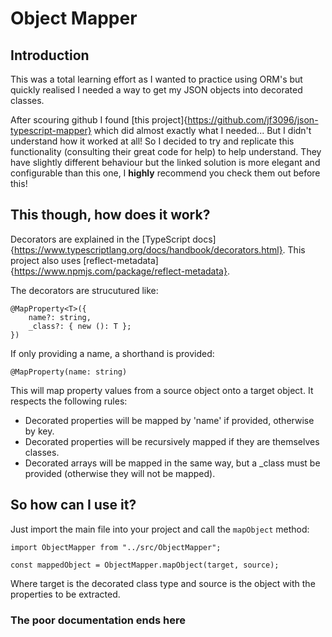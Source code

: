 # Object Mapper
## Introduction
This was a total learning effort as I wanted to practice using ORM's but quickly realised I needed
a way to get my JSON objects into decorated classes.

After scouring github I found [this project]{https://github.com/jf3096/json-typescript-mapper} which
did almost exactly what I needed... But I didn't understand how it worked at all! So I decided to
try and replicate this functionality (consulting their great code for help) to help understand.
They have slightly different behaviour but the linked solution is more elegant and configurable than
this one, I **highly** recommend you check them out before this!

## This though, how does it work?
Decorators are explained in the [TypeScript docs]{https://www.typescriptlang.org/docs/handbook/decorators.html}.
This project also uses [reflect-metadata]{https://www.npmjs.com/package/reflect-metadata}.

The decorators are strucutured like: 
```
@MapProperty<T>({
    name?: string,
    _class?: { new (): T };
})
```
If only providing a name, a shorthand is provided:
```
@MapProperty(name: string)
```
This will map property values from a source object onto a target object.
It respects the following rules:
- Decorated properties will be mapped by 'name' if provided, otherwise by key.
- Decorated properties will be recursively mapped if they are themselves classes.
- Decorated arrays will be mapped in the same way, but a _class must be provided (otherwise they will not be mapped).

## So how can **I** use it?
Just import the main file into your project and call the `mapObject` method:
```
import ObjectMapper from "../src/ObjectMapper";

const mappedObject = ObjectMapper.mapObject(target, source);
```
Where target is the decorated class type and source is the object with the properties to be extracted.

### The poor documentation ends here
